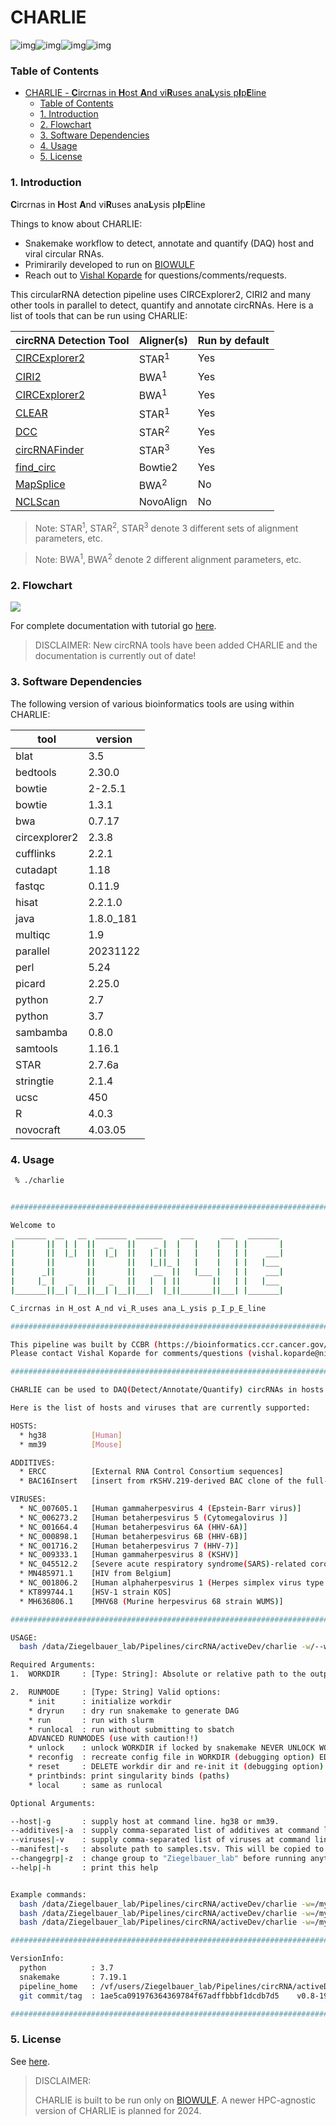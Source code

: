 # CHARLIE
![img](https://img.shields.io/github/issues/CCBR/CHARLIE?style=for-the-badge)![img](https://img.shields.io/github/forks/CCBR/CHARLIE?style=for-the-badge)![img](https://img.shields.io/github/stars/CCBR/CHARLIE?style=for-the-badge)![img](https://img.shields.io/github/license/CCBR/CHARLIE?style=for-the-badge)


### Table of Contents
- [CHARLIE - **C**ircrnas in **H**ost **A**nd vi**R**uses ana**L**ysis p**I**p**E**line](#charlie)
    - [Table of Contents](#table-of-contents)
    - [1. Introduction](#1-introduction)
    - [2. Flowchart](#2-flowchart)
    - [3. Software Dependencies](#3-software-dependencies)
    - [4. Usage](#4-usages)
    - [5. License](#5-license)

### 1. Introduction

 **C**ircrnas in **H**ost **A**nd vi**R**uses ana**L**ysis p**I**p**E**line

Things to know about CHARLIE:

- Snakemake workflow to detect, annotate and quantify (DAQ) host and viral circular RNAs.
- Primirarily developed to run on [BIOWULF](https://hpc.nih.gov/)
- Reach out to [Vishal Koparde](mailto:vishal.koparde@nihgov) for questions/comments/requests.


This circularRNA detection pipeline uses CIRCExplorer2, CIRI2 and many other tools in parallel to detect, quantify and annotate circRNAs. Here is a list of tools that can be run using CHARLIE:

| circRNA Detection Tool | Aligner(s) | Run by default |
| ---------------------- | ---------- | -------------- |
| [CIRCExplorer2](https://github.com/YangLab/CIRCexplorer2)          | STAR<sup>1</sup>       | Yes            |
| [CIRI2](https://sourceforge.net/projects/ciri/files/CIRI2/)                  | BWA<sup>1</sup>        | Yes            |
| [CIRCExplorer2](https://github.com/YangLab/CIRCexplorer2)          | BWA<sup>1</sup>        | Yes            |
| [CLEAR](https://github.com/YangLab/CLEAR)                  | STAR<sup>1</sup>       | Yes            |
| [DCC](https://github.com/dieterich-lab/DCC)                    | STAR<sup>2</sup>       | Yes            |
| [circRNAFinder](https://github.com/bioxfu/circRNAFinder)          | STAR<sup>3</sup>       | Yes            |
| [find_circ](https://github.com/marvin-jens/find_circ)              | Bowtie2    | Yes            |
| [MapSplice](https://github.com/merckey/MapSplice2)              | BWA<sup>2</sup>        | No             |
| [NCLScan](https://github.com/TreesLab/NCLscan)                | NovoAlign  | No             |

> Note: STAR<sup>1</sup>, STAR<sup>2</sup>, STAR<sup>3</sup> denote 3 different sets of alignment parameters, etc.

> Note: BWA<sup>1</sup>, BWA<sup>2</sup> denote 2 different alignment parameters, etc.

### 2. Flowchart
![](docs/images/CHARLIE_v0.8.x.png)

For complete documentation with tutorial go [here](https://CCBR.github.io/CHARLIE/).

> DISCLAIMER: New circRNA tools have been added CHARLIE and the documentation is currently out of date!

### 3. Software Dependencies

The following version of various bioinformatics tools are using within CHARLIE:

| tool          | version   |
| ------------- | --------- |
| blat          | 3.5       |
| bedtools      | 2.30.0    |
| bowtie        | 2-2.5.1   |
| bowtie        | 1.3.1     |
| bwa           | 0.7.17    |
| circexplorer2 | 2.3.8     |
| cufflinks     | 2.2.1     |
| cutadapt      | 1.18      |
| fastqc        | 0.11.9    |
| hisat         | 2.2.1.0   |
| java          | 1.8.0_181 |
| multiqc       | 1.9       |
| parallel      | 20231122  |
| perl          | 5.24      |
| picard        | 2.25.0    |
| python        | 2.7       |
| python        | 3.7       |
| sambamba      | 0.8.0     |
| samtools      | 1.16.1    |
| STAR          | 2.7.6a    |
| stringtie     | 2.1.4     |
| ucsc          | 450       |
| R             | 4.0.3     |
| novocraft     | 4.03.05   |


### 4. Usage

```bash
 % ./charlie


##########################################################################################

Welcome to
 _______  __   __  _______  ______    ___      ___   _______
|       ||  | |  ||   _   ||    _ |  |   |    |   | |       |
|       ||  |_|  ||  |_|  ||   | ||  |   |    |   | |    ___|
|       ||       ||       ||   |_||_ |   |    |   | |   |___
|      _||       ||       ||    __  ||   |___ |   | |    ___|
|     |_ |   _   ||   _   ||   |  | ||       ||   | |   |___
|_______||__| |__||__| |__||___|  |_||_______||___| |_______|

C_ircrnas in H_ost A_nd vi_R_uses ana_L_ysis p_I_p_E_line

##########################################################################################

This pipeline was built by CCBR (https://bioinformatics.ccr.cancer.gov/ccbr)
Please contact Vishal Koparde for comments/questions (vishal.koparde@nih.gov)

##########################################################################################

CHARLIE can be used to DAQ(Detect/Annotate/Quantify) circRNAs in hosts and viruses.

Here is the list of hosts and viruses that are currently supported:

HOSTS:
  * hg38          [Human]
  * mm39          [Mouse]

ADDITIVES:
  * ERCC          [External RNA Control Consortium sequences]
  * BAC16Insert   [insert from rKSHV.219-derived BAC clone of the full-length KSHV genome]

VIRUSES:
  * NC_007605.1   [Human gammaherpesvirus 4 (Epstein-Barr virus)]
  * NC_006273.2   [Human betaherpesvirus 5 (Cytomegalovirus )]
  * NC_001664.4   [Human betaherpesvirus 6A (HHV-6A)]
  * NC_000898.1   [Human betaherpesvirus 6B (HHV-6B)]
  * NC_001716.2   [Human betaherpesvirus 7 (HHV-7)]
  * NC_009333.1   [Human gammaherpesvirus 8 (KSHV)]
  * NC_045512.2   [Severe acute respiratory syndrome(SARS)-related coronavirus]
  * MN485971.1    [HIV from Belgium]
  * NC_001806.2   [Human alphaherpesvirus 1 (Herpes simplex virus type 1)](strain 17) (HSV-1)]
  * KT899744.1    [HSV-1 strain KOS]
  * MH636806.1    [MHV68 (Murine herpesvirus 68 strain WUMS)]

##########################################################################################

USAGE:
  bash /data/Ziegelbauer_lab/Pipelines/circRNA/activeDev/charlie -w/--workdir=<WORKDIR> -m/--runmode=<RUNMODE>

Required Arguments:
1.  WORKDIR     : [Type: String]: Absolute or relative path to the output folder with write permissions.

2.  RUNMODE     : [Type: String] Valid options:
    * init      : initialize workdir
    * dryrun    : dry run snakemake to generate DAG
    * run       : run with slurm
    * runlocal  : run without submitting to sbatch
    ADVANCED RUNMODES (use with caution!!)
    * unlock    : unlock WORKDIR if locked by snakemake NEVER UNLOCK WORKDIR WHERE PIPELINE IS CURRENTLY RUNNING!
    * reconfig  : recreate config file in WORKDIR (debugging option) EDITS TO config.yaml WILL BE LOST!
    * reset     : DELETE workdir dir and re-init it (debugging option) EDITS TO ALL FILES IN WORKDIR WILL BE LOST!
    * printbinds: print singularity binds (paths)
    * local     : same as runlocal

Optional Arguments:

--host|-g       : supply host at command line. hg38 or mm39.                                            (--runmode=init only)
--additives|-a  : supply comma-separated list of additives at command line. ERCC or BAC16Insert or both (--runmode=init only)
--viruses|-v    : supply comma-separated list of viruses at command line                                (--runmode=init only)
--manifest|-s   : absolute path to samples.tsv. This will be copied to output folder                    (--runmode=init only)
--changegrp|-z  : change group to "Ziegelbauer_lab" before running anything. Biowulf-only. Useful for correctly setting permissions.
--help|-h       : print this help


Example commands:
  bash /data/Ziegelbauer_lab/Pipelines/circRNA/activeDev/charlie -w=/my/ouput/folder -m=init
  bash /data/Ziegelbauer_lab/Pipelines/circRNA/activeDev/charlie -w=/my/ouput/folder -m=dryrun
  bash /data/Ziegelbauer_lab/Pipelines/circRNA/activeDev/charlie -w=/my/ouput/folder -m=run

##########################################################################################

VersionInfo:
  python          : 3.7
  snakemake       : 7.19.1
  pipeline_home   : /vf/users/Ziegelbauer_lab/Pipelines/circRNA/activeDev
  git commit/tag  : 1ae5ca091976364369784f67adffbbbf1dcdb7d5    v0.8-197-g1ae5ca0

##########################################################################################
```

### 5. License

See [here](https://github.com/CCBR/CHARLIE/blob/v0.10.0-dev/LICENSE).

> DISCLAIMER:
> 
> CHARLIE is built to be run only on [BIOWULF](https://hpc.nih.gov). A newer HPC-agnostic version of CHARLIE is planned for 2024.
